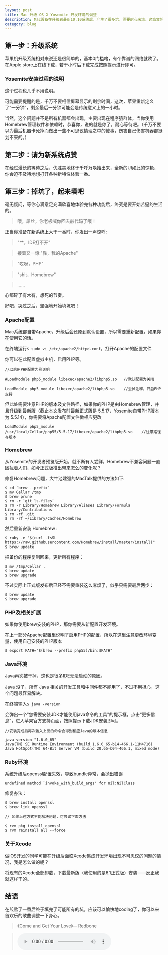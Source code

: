 ```yaml
---
layout: post
title: Mac 升级 OS X Yosemite 开发环境的调整
description: Mac设备在升级到最新10.10系统后，产生了很多坑，需要耐心来填。这篇文将介绍一下我的填坑经验。
category: blog
---
```


第一步：升级系统
--------------
苹果机升级系统相对来说还是很简单的，基本0门槛咯，有个靠谱的网络就欧了。在Apple store上在线下载，若干小时后下载完成按照提示进行即可。

### Yosemite安装过程的说明
这个过程也几乎不用说明。

可能需要提醒的是，千万不要相信屏幕显示的剩余时间，这次，苹果重新定义了“一分钟”，剩余最后一分钟可能会是传统意义上的一小时。

当然，这个问题并不是所有机器都会出现，主要出现在程序猿群体，当你使用Homebrew管理软件和依赖时，恭喜你，说的就是你了，耐心等待吧。（千万不要以为最后机器卡死掉而做出一些不可思议情理之中的傻事，伤害自己伤害机器都挺划不来的。）

第二步：请为新系统点赞
-------------------
在经过漫长的等待之后，优胜美地终于千呼万唤始出来，全新的UI如此的惊艳，你会迫不及待地想打开各种新特性体验一番。

第三步：掉坑了，起来填吧
---------------------
毫无疑问，等你心满意足充满欣喜地体验完各种功能后，终究是要开始苦逼的生活的。

>喂，屌丝，你老板喊你回去敲代码了哦！

正当你准备在新系统上大干一番时，你发出一声惊呼:
>"艹，IDE打不开"

>接着又一惊:"靠，我的Apache"

>"哎呀，PHP"

>"shit，Homebrew"

>……

心都碎了有木有，想死的节奏。

好吧，哭过之后，坚强地开始填坑吧！

### Apache配置
Mac系统都自带Apache，升级后会还原到默认设置，所以需要重新配置，如果你在使用它的话。

在终端运行`$ sudo vi /etc/apache2/httpd.conf`，打开Apache的配置文件

你可以在此配置虚拟主机，启用PHP等。

```
//以启用PHP配置为例说明

#LoadModule php5_module libexec/apache2/libphp5.so   //默认配置为关闭

LoadModule php5_module libexec/apache2/libphp5.so    //去掉注释，开启PHP支持
```

但此处需要注意PHP的版本及文件路径，如果你的PHP是由Homebrew管理，并且升级到最新版（截止本文发布时最新正式版是 5.5.17，Yosemite自带PHP版本为 5.5.14），你需要将Apache配置文件做相应更改

```
LoadModule php5_module /usr/local/Cellar/php55/5.5.17/libexec/apache2/libphp5.so    //注意路径与版本
```

### Homebrew
从Yosemite的开发者预览版开始，就不断有人尝鲜，Homebrew不兼容问题一直困扰着人们，如今正式版推出带来怎么的变化呢？

修复Homebrew问题，大牛池建强的MacTalk提供的方法如下:

```
$ cd `brew --prefix`
$ mv Cellar /tmp
$ brew prune
$ rm -r `git ls-files`
$ rm -r Library/Homebrew Library/Aliases Library/Formula Library/Contributions
$ rm -rf .git
$ rm -rf ~/Library/Caches/Homebrew
```

然后重新安装 Homebrew :

```
$ ruby -e "$(curl -fsSL https://raw.githubusercontent.com/Homebrew/install/master/install)"
$ brew update
```

把备份的程序复制回来，更新所有程序：

```
$ mv /tmp/Cellar .
$ brew update
$ brew upgrade
```

不过实际上正式版发布后已经不需要重装这么麻烦了，似乎只需要最后两步：

```
$ brew update
$ brew upgrade
```

### PHP及相关扩展
如果你使用brew安装的PHP，那你需要从新配置开发环境。

在上一部分Apache配置里说明了启用PHP的配置，所以在这里注意更改环境变量，使用自己安装的PHP版本

```
$ export PATH="$(brew --prefix php55)/bin:$PATH"
```

### Java环境
Java再次被干掉，这也是很多IDE无法启动的原因。

Java 没了，所有 Java 相关的开发工具和中间件都不能用了，不过不用担心，这个问题最容易解决。

在终端输入`$ java -version`

会弹出一个"您需要安装JDK才能使用java命令的工具"的提示框，点击“更多信息”，进入苹果官方支持页面，按照提示下载JDK安装即可。

```
//安装完成后再次输入上面的命令会得到相应Java的版本信息

java version "1.6.0_65"
Java(TM) SE Runtime Environment (build 1.6.0_65-b14-466.1-11M4716)
Java HotSpot(TM) 64-Bit Server VM (build 20.65-b04-466.1, mixed mode)
```

### Ruby环境
系统升级后openssl配置失效，导致bundle异常，会抛出错误

	undefined method `invoke_with_build_args' for nil:NilClass

修复办法：

```
$ brew install openssl
$ brew link openssl

// 如果上述方式不能解决问题，可尝试下面方法

$ rvm pkg install openssl
$ rvm reinstall all --force
```

### 关于Xcode
做iOS开发的同学可能在升级后面临Xcode集成开发环境出现不可思议的问题的情况，我是怎么做的呢？

将现有的Xcode全部卸载，下载最新版（我使用的是6.1正式版）安装——反正我就这样干的。

## 结语
在煎熬了一番后终于填完了可能所有的坑，应该可以愉快地coding了，你可以来首欢乐的歌曲调整一下身心。

> 《Come and Get Your Love》-- Redbone

> <audio src="/media/comeandgetyourlove.mp3"  controls preload></audio>

<script src=“http://api.html5media.info/1.1.5/html5media.min.js”></script>